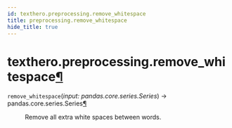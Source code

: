 ```yaml
---
id: texthero.preprocessing.remove_whitespace
title: preprocessing.remove_whitespace
hide_title: true
---
```


<div>
<div class="section" id="texthero-preprocessing-remove-whitespace">
<h1>texthero.preprocessing.remove_whitespace<a class="headerlink" href="#texthero-preprocessing-remove-whitespace" title="Permalink to this headline">¶</a></h1>
<dl class="py function">
<dt id="texthero.preprocessing.remove_whitespace">
<code class="sig-name descname">remove_whitespace</code><span class="sig-paren">(</span><em class="sig-param"><span class="n">input</span><span class="p">:</span> <span class="n">pandas.core.series.Series</span></em><span class="sig-paren">)</span> → pandas.core.series.Series<a class="headerlink" href="#texthero.preprocessing.remove_whitespace" title="Permalink to this definition">¶</a></dt>
<dd><p>Remove all extra white spaces between words.</p>
</dd></dl>
</div>
</div>